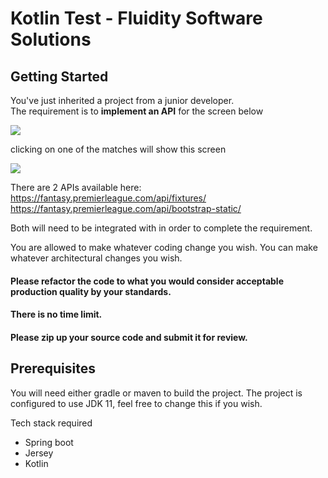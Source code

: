 # Kotlin Test - Fluidity Software Solutions



## Getting Started

You've just inherited a project from a junior developer.  
The requirement is to <b>implement an API</b> for the screen below

<img src="https://www.fluidity.solutions/images/test/fixtures.png"/>

clicking on one of the matches will show this screen

<img src="https://www.fluidity.solutions/images/test/team.png"/>

There are 2 APIs available here:
https://fantasy.premierleague.com/api/fixtures/
https://fantasy.premierleague.com/api/bootstrap-static/

Both will need to be integrated with in order to complete the requirement.

You are allowed to make whatever coding change you wish.
You can make whatever architectural changes you wish.

#### Please refactor the code to what you would consider acceptable production quality by your standards.

#### There is no time limit.

#### Please zip up your source code and submit it for review.

## Prerequisites

You will need either gradle or maven to build the project.
The project is configured to use JDK 11, feel free to change this if you wish.

Tech stack required

* Spring boot
* Jersey
* Kotlin
